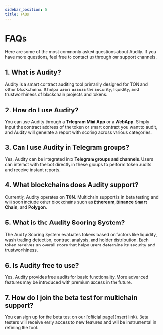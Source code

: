 ```yaml
---
sidebar_position: 5
title: FAQs
---
```


# FAQs

Here are some of the most commonly asked questions about Audity. If you have more questions, feel free to contact us through our support channels.

## 1. What is Audity?

Audity is a smart contract auditing tool primarily designed for TON and other blockchains. It helps users assess the security, liquidity, and trustworthiness of blockchain projects and tokens.

## 2. How do I use Audity?

You can use Audity through a **Telegram Mini App** or a **WebApp**. Simply input the contract address of the token or smart contract you want to audit, and Audity will generate a report with scoring across various categories.

## 3. Can I use Audity in Telegram groups?

Yes, Audity can be integrated into **Telegram groups and channels**. Users can interact with the bot directly in these groups to perform token audits and receive instant reports.

## 4. What blockchains does Audity support?

Currently, Audity operates on **TON**. Multichain support is in beta testing and will soon include other blockchains such as **Ethereum**, **Binance Smart Chain**, and **Polygon**.

## 5. What is the Audity Scoring System?

The Audity Scoring System evaluates tokens based on factors like liquidity, wash trading detection, contract analysis, and holder distribution. Each token receives an overall score that helps users determine its security and trustworthiness.

## 6. Is Audity free to use?

Yes, Audity provides free audits for basic functionality. More advanced features may be introduced with premium access in the future.

## 7. How do I join the beta test for multichain support?

You can sign up for the beta test on our [official page](insert link). Beta testers will receive early access to new features and will be instrumental in refining the tool.

